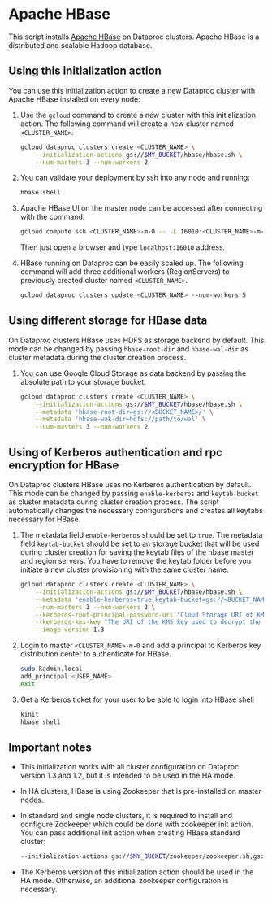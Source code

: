 # Apache HBase

This script installs [Apache HBase](https://hbase.apache.org/) on Dataproc
clusters. Apache HBase is a distributed and scalable Hadoop database.

## Using this initialization action

You can use this initialization action to create a new Dataproc cluster with
Apache HBase installed on every node:

1.  Use the `gcloud` command to create a new cluster with this initialization
    action. The following command will create a new cluster named
    `<CLUSTER_NAME>`.

    ```bash
    gcloud dataproc clusters create <CLUSTER_NAME> \
        --initialization-actions gs://$MY_BUCKET/hbase/hbase.sh \
        --num-masters 3 --num-workers 2
    ```

1.  You can validate your deployment by ssh into any node and running:

    ```bash
    hbase shell
    ```

1.  Apache HBase UI on the master node can be accessed after connecting with the
    command:

    ```bash
    gcloud compute ssh <CLUSTER_NAME>-m-0 -- -L 16010:<CLUSTER_NAME>-m-0:16010
    ```

    Then just open a browser and type `localhost:16010` address.

1.  HBase running on Dataproc can be easily scaled up. The following command
    will add three additional workers (RegionServers) to previously created
    cluster named `<CLUSTER_NAME>`.

    ```bash
    gcloud dataproc clusters update <CLUSTER_NAME> --num-workers 5
    ```

## Using different storage for HBase data

On Dataproc clusters HBase uses HDFS as storage backend by default. This mode
can be changed by passing `hbase-root-dir` and `hbase-wal-dir` as cluster
metadata during the cluster creation process.

1.  You can use Google Cloud Storage as data backend by passing the absolute
    path to your storage bucket.

    ```bash
    gcloud dataproc clusters create <CLUSTER_NAME> \
        --initialization-actions gs://$MY_BUCKET/hbase/hbase.sh \
        --metadata 'hbase-root-dir=gs://<BUCKET_NAME>/' \
        --metadata 'hbase-wak-dir=hdfs://path/to/wal' \
        --num-masters 3 --num-workers 2
    ```

## Using of Kerberos authentication and rpc encryption for HBase

On Dataproc clusters HBase uses no Kerberos authentication by default. This mode
can be changed by passing `enable-kerberos` and `keytab-bucket` as cluster
metadata during cluster creation process. The script automatically changes the
necessary configurations and creates all keytabs necessary for HBase.

1.  The metadata field `enable-kerberos` should be set to `true`. The metadata
    field `keytab-bucket` should be set to an storage bucket that will be used
    during cluster creation for saving the keytab files of the hbase master and
    region servers. You have to remove the keytab folder before you initiate a
    new cluster provisioning with the same cluster name.

    ```bash
    gcloud dataproc clusters create <CLUSTER_NAME> \
        --initialization-actions gs://$MY_BUCKET/hbase/hbase.sh \
        --metadata 'enable-kerberos=true,keytab-bucket=gs://<BUCKET_NAME>' \
        --num-masters 3 --num-workers 2 \
        --kerberos-root-principal-password-uri "Cloud Storage URI of KMS-encrypted password for Kerberos root principal" \
        --kerberos-kms-key "The URI of the KMS key used to decrypt the root password" \
        --image-version 1.3
    ```

1.  Login to master `<CLUSTER_NAME>-m-0` and add a principal to Kerberos key
    distribution center to authenticate for HBase.

    ```bash
    sudo kadmin.local
    add_principal <USER_NAME>
    exit
    ```

1.  Get a Kerberos ticket for your user to be able to login into HBase shell

    ```bash
    kinit
    hbase shell
    ```

## Important notes

-   This initialization works with all cluster configuration on Dataproc version
    1.3 and 1.2, but it is intended to be used in the HA mode.
-   In HA clusters, HBase is using Zookeeper that is pre-installed on master
    nodes.
-   In standard and single node clusters, it is required to install and
    configure Zookeeper which could be done with zookeeper init action. You can
    pass additional init action when creating HBase standard cluster:

    ```bash
    --initialization-actions gs://$MY_BUCKET/zookeeper/zookeeper.sh,gs://$MY_BUCKET/hbase/hbase.sh
    ```

-   The Kerberos version of this initialization action should be used in the HA
    mode. Otherwise, an additional zookeeper configuration is necessary.
